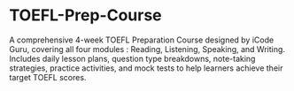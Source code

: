 # TOEFL-Prep-Course
A comprehensive 4-week TOEFL Preparation Course designed by iCode Guru, covering all four modules : Reading, Listening, Speaking, and Writing. Includes daily lesson plans, question type breakdowns, note-taking strategies, practice activities, and mock tests to help learners achieve their target TOEFL scores.
